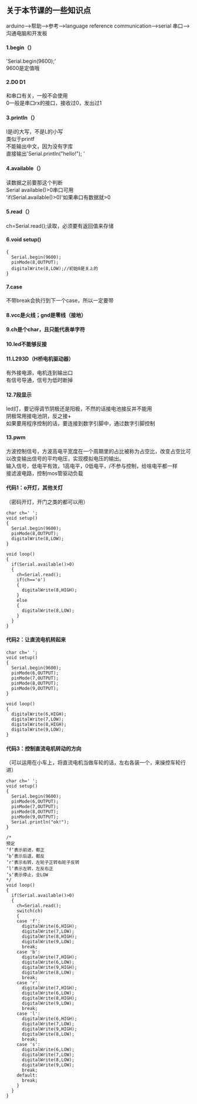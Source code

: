 ## 关于本节课的一些知识点
arduino-->帮助-->参考-->language reference
communication-->serial 串口-->沟通电脑和开发板

#### 1.begin（）  
'Serial.begin(9600);'  
9600是定值哦  
#### 2.D0 D1  
和串口有关，一般不会使用  
0一般是串口rx的接口，接收过0，发出过1  
#### 3.printIn（）  
I是i的大写，不是L的小写  
类似于printf   
不能输出中文，因为没有字库  
直接输出'Serial.printIn("hello!");  '
#### 4.available（）  
读数据之前要那这个判断  
Serial available()>0串口可用  
'if(Serial.available()>0)'如果串口有数据就>0  
#### 5.read（）  
ch=Serial.read();读取，必须要有返回值来存储  
#### 6.void setup()    
```
{  
  Serial.begin(9600);
  pinMode(8,OUTPUT);
  digitalWrite(8,LOW);//初始8是关上的
}
```
#### 7.case
不带break会执行到下一个case，所以一定要带  
#### 8.vcc是火线；gnd是零线（接地）  
#### 9.ch是个char，且只能代表单字符  
#### 10.led不能够反接  
#### 11.L293D（H桥电机驱动器）  
有外接电源，电机连到输出口  
有信号导通，信号为低时断掉  
#### 12.7段显示  
led灯，要记得调节阴极还是阳极，不然的话接电池接反并不能用  
阴极常用接电池阴，反之接+  
如果要用程序控制的话，要连接到数字引脚中，通过数字引脚控制  
#### 13.pwm  
方波控制信号，方波高电平宽度在一个周期里的占比被称为占空比，改变占空比可以改变输出信号的平均电压，实现模拟电压的输出。  
输入信号，低电平有效，1高电平，0低电平，/不参与控制，给啥电平都一样  
接滤波电路，控制mos管驱动负载  

#### 代码1：o开灯，其他关灯
（密码开灯，开门之类的都可以用）
```
char ch=' ';
void setup()
{
  Serial.begin(9600);
  pinMode(8,OUTPUT);
  digitalWrite(8,LOW);
}

void loop()
{
  if(Serial.available()>0)
  {
    ch=Serial.read();
    if(ch=='o')
    {
      digitalWrite(8,HIGH);
    }
    else
    {
      digitalWrite(8,LOW);
    }
  }
}
```

#### 代码2：让直流电机转起来  
```
char ch=' ';
void setup()
{
  Serial.begin(9600);
  pinMode(6,OUTPUT);
  pinMode(7,OUTPUT);
  pinMode(8,OUTPUT);
  pinMode(9,OUTPUT);
}

void loop()
{
  digitalWrite(6,HIGH);
  digitalWrite(7,LOW);
  digitalWrite(8,HIGH);
  digitalWrite(9,LOW);
}
```

#### 代码3：控制直流电机转动的方向  
（可以运用在小车上，将直流电机当做车轮的话，左右各装一个，来操控车轮行进）  
```
char ch=' ';
void setup()
{
  Serial.begin(9600);
  pinMode(6,OUTPUT);
  pinMode(7,OUTPUT);
  pinMode(8,OUTPUT);
  pinMode(9,OUTPUT);
  Serial.println("ok!");
}

/*
预定
’f‘表示前进，都正
’b‘表示后退，都反
’r‘表示右转，左轮子正转右轮子反转
’l‘表示左转，左反右正
’s‘表示停止，全LOW
*/
void loop()
{
  if(Serial.available()>0)
  {
    ch=Serial.read();
    switch(ch)
    {
    case 'f':
      digitalWrite(6,HIGH);
      digitalWrite(7,LOW);
      digitalWrite(8,HIGH);
      digitalWrite(9,LOW);
      break;
    case 'b':
      digitalWrite(7,HIGH);
      digitalWrite(6,LOW);
      digitalWrite(9,HIGH);
      digitalWrite(8,LOW);
      break;
    case 'r':
      digitalWrite(7,HIGH);
      digitalWrite(6,LOW);
      digitalWrite(8,HIGH);
      digitalWrite(9,LOW);
      break;
    case 'l':
      digitalWrite(6,HIGH);
      digitalWrite(7,LOW);
      digitalWrite(9,HIGH);
      digitalWrite(8,LOW);
      break;
    case 's':
      digitalWrite(6,LOW);
      digitalWrite(7,LOW);
      digitalWrite(8,LOW);
      digitalWrite(9,LOW);
      break;
    default:
      break;
    }
  }
}
```
